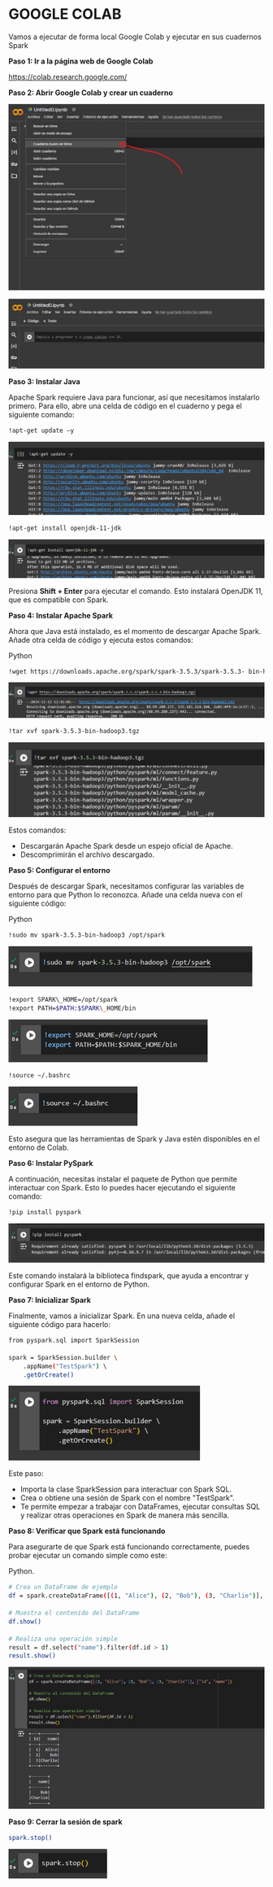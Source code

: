 # GOOGLE COLAB

Vamos a ejecutar de forma local Google Colab y ejecutar en sus cuadernos Spark

**Paso 1: Ir a la página web de Google Colab** 

<https://colab.research.google.com/>

**Paso 2: Abrir Google Colab y crear un cuaderno** 

![](images/Aspose.Words.9722cfa8-9de7-465e-ac6a-73fabd9bf371.013.jpeg)

![](images/Aspose.Words.9722cfa8-9de7-465e-ac6a-73fabd9bf371.014.jpeg)

**Paso 3: Instalar Java** 

Apache Spark requiere Java para funcionar, así que necesitamos instalarlo primero. Para ello, abre una celda de código en el cuaderno y pega el siguiente comando:


```bash
!apt-get update –y
```
    

![](images/Aspose.Words.9722cfa8-9de7-465e-ac6a-73fabd9bf371.016.png)

```bash
!apt-get install openjdk-11-jdk
```
![](images/Aspose.Words.9722cfa8-9de7-465e-ac6a-73fabd9bf371.018.png)

Presiona **Shift + Enter** para ejecutar el comando. Esto instalará OpenJDK 11, que es compatible con Spark. 

**Paso 4: Instalar Apache Spark** 

Ahora que Java está instalado, es el momento de descargar Apache Spark. Añade otra celda de código y ejecuta estos comandos:

Python 

```bash
!wget https://downloads.apache.org/spark/spark-3.5.3/spark-3.5.3- bin-hadoop3.tgz
```

![](images/Aspose.Words.9722cfa8-9de7-465e-ac6a-73fabd9bf371.020.png)

```bash
!tar xvf spark-3.5.3-bin-hadoop3.tgz
```
![](images/Aspose.Words.9722cfa8-9de7-465e-ac6a-73fabd9bf371.022.png)

Estos comandos: 

- Descargarán Apache Spark desde un espejo oficial de Apache.
- Descomprimirán el archivo descargado.

**Paso 5: Configurar el entorno**

Después de descargar Spark, necesitamos configurar las variables de entorno para que Python lo reconozca. Añade una celda nueva con el siguiente código:

Python 

```bash
!sudo mv spark-3.5.3-bin-hadoop3 /opt/spark
```

![](images/Aspose.Words.9722cfa8-9de7-465e-ac6a-73fabd9bf371.023.png)

```bash
!export SPARK\_HOME=/opt/spark 
!export PATH=$PATH:$SPARK\_HOME/bin 
```

![](images/Aspose.Words.9722cfa8-9de7-465e-ac6a-73fabd9bf371.025.png)

```bash
!source ~/.bashrc
```

![](images/Aspose.Words.9722cfa8-9de7-465e-ac6a-73fabd9bf371.027.png)

Esto asegura que las herramientas de Spark y Java estén disponibles en el entorno de Colab. 

**Paso 6: Instalar PySpark** 

A continuación, necesitas instalar el paquete de Python que permite interactuar con Spark. Esto lo puedes hacer ejecutando el siguiente comando:

```bash
!pip install pyspark
```

![](images/Aspose.Words.9722cfa8-9de7-465e-ac6a-73fabd9bf371.028.png)

Este comando instalará la biblioteca findspark, que ayuda a encontrar y configurar Spark en el entorno de Python. 

**Paso 7: Inicializar Spark** 

Finalmente, vamos a inicializar Spark. En una nueva celda, añade el siguiente código para hacerlo: 

```bash
from pyspark.sql import SparkSession 

spark = SparkSession.builder \ 
    .appName("TestSpark") \ 
    .getOrCreate() 
```
![](images/Aspose.Words.9722cfa8-9de7-465e-ac6a-73fabd9bf371.030.png)

Este paso: 

- Importa la clase SparkSession para interactuar con Spark SQL. 
- Crea o obtiene una sesión de Spark con el nombre "TestSpark". 
- Te permite empezar a trabajar con DataFrames, ejecutar consultas SQL y realizar otras operaciones en Spark de manera más sencilla.

**Paso 8: Verificar que Spark está funcionando**

Para asegurarte de que Spark está funcionando correctamente, puedes probar ejecutar un comando simple como este:

Python.

```bash
# Crea un DataFrame de ejemplo 
df = spark.createDataFrame([(1, "Alice"), (2, "Bob"), (3, "Charlie")], ["id", "name"]) 

# Muestra el contenido del DataFrame 
df.show() 

# Realiza una operación simple 
result = df.select("name").filter(df.id > 1) 
result.show() 
```
![](images/Aspose.Words.9722cfa8-9de7-465e-ac6a-73fabd9bf371.032.jpeg)

**Paso 9: Cerrar la sesión de spark** 

```bash
spark.stop()
```
![](images/Aspose.Words.9722cfa8-9de7-465e-ac6a-73fabd9bf371.034.png)
